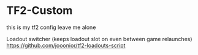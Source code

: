 # TF2-Custom
this is my tf2 config leave me alone

Loadout switcher (keeps loadout slot on even between game relaunches)
https://github.com/jooonior/tf2-loadouts-script
